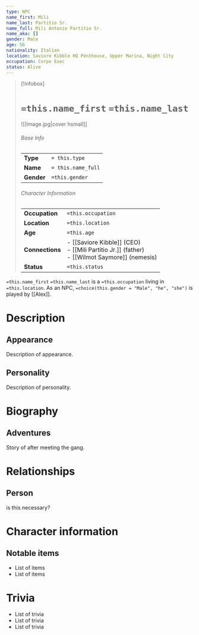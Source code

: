 ```yaml
---
type: NPC
name_first: Mili
name_last: Partitio Sr.
name_full: Mili Antonio Partitio Sr.
name_aka: []
gender: Male
age: 56
nationality: Italian
location: Saviore Kibble HQ Penthouse, Upper Marina, Night City
occupation: Corpo Exec
status: Alive
---
```

> [!infobox]  
> # `=this.name_first` `=this.name_last`
> ![[Image.jpg|cover hsmall]]  
> ###### Base Info
> | | |  
> |---|---|  
> | **Type** | `= this.type` |
> | **Name** | `= this.name_full` |
> | **Gender** | `=this.gender` | 
> ###### Character Information  
> | | |  
> |---|---|  
> | **Occupation** | `=this.occupation` |  
> | **Location** | `=this.location` |
> | **Age** | `=this.age` |
> | **Connections** | - [[Saviore Kibble]] (CEO)<br>- [[Mili Partitio Jr.]] (father)<br>- [[Wilmot Saymore]] (nemesis) |
> | **Status** | `=this.status` |

`=this.name_first` `=this.name_last` is a `=this.occupation` living in `=this.location`. As an NPC, `=choice(this.gender = "Male", "he", "she")` is played by [[Alex]]. 
# Description
## Appearance
Description of appearance.
## Personality
Description of personality.
# Biography
## Adventures
Story of after meeting the gang.
# Relationships
## Person
is this necessary?
# Character information
## Notable items
- List of items
- List of items
# Trivia
- List of trivia
- List of trivia
- List of trivia